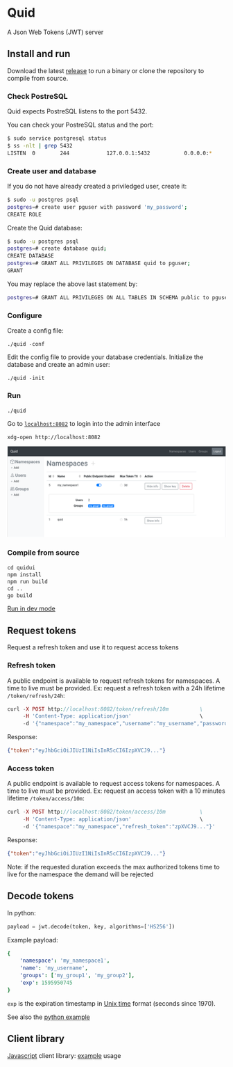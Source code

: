 # Quid

A Json Web Tokens (JWT) server

## Install and run

Download the latest [release](https://github.com/synw/quid/releases) to run a binary or clone the repository to compile from source.

### Check PostreSQL

Quid expects PostreSQL listens to the port 5432.

You can check your PostreSQL status and the port:

```bash
$ sudo service postgresql status
$ ss -nlt | grep 5432
LISTEN  0        244            127.0.0.1:5432           0.0.0.0:*
```

### Create user and database

If you do not have already created a priviledged user, create it:

```bash
$ sudo -u postgres psql
postgres=# create user pguser with password 'my_password';
CREATE ROLE
```

Create the Quid database:

```bash
$ sudo -u postgres psql
postgres=# create database quid;
CREATE DATABASE
postgres=# GRANT ALL PRIVILEGES ON DATABASE quid to pguser;
GRANT
```

You may replace the above last statement by:

```bash
postgres=# GRANT ALL PRIVILEGES ON ALL TABLES IN SCHEMA public to pguser;
```

### Configure

Create a config file:

    ./quid -conf

Edit the config file to provide your database credentials. Initialize the database and create an admin user:

    ./quid -init

### Run

    ./quid

Go to [`localhost:8082`](http://localhost:8082) to login into the admin interface

    xdg-open http://localhost:8082

![Screenshot](doc/img/screenshot.png)

### Compile from source

    cd quidui
    npm install
    npm run build
    cd ..
    go build

[Run in dev mode](doc/dev_mode.md)

## Request tokens

Request a refresh token and use it to request access tokens

### Refresh token

A public endpoint is available to request refresh tokens for namespaces. A time to live must be provided. 
Ex: request a refresh token with a 24h lifetime `/token/refresh/24h`:

```php
curl -X POST http://localhost:8082/token/refresh/10m          \
     -H 'Content-Type: application/json'                      \
     -d '{"namespace":"my_namespace","username":"my_username","password":"my_password"}'
```

Response:

```json
{"token":"eyJhbGciOiJIUzI1NiIsInR5cCI6IzpXVCJ9..."}
```

### Access token

A public endpoint is available to request access tokens for namespaces. A time to live must be provided. 
Ex: request an access token with a 10 minutes lifetime `/token/access/10m`:

```php
curl -X POST http://localhost:8082/token/access/10m           \
     -H 'Content-Type: application/json'                      \
     -d '{"namespace":"my_namespace","refresh_token":"zpXVCJ9..."}'
```

Response:

```json
{"token":"eyJhbGciOiJIUzI1NiIsInR5cCI6IzpXVCJ9..."}
```

Note: if the requested duration exceeds the max authorized tokens time to live for the namespace the demand will be rejected

## Decode tokens

In python:

```python
payload = jwt.decode(token, key, algorithms=['HS256'])
```

Example payload:

```yaml
{
    'namespace': 'my_namespace1', 
    'name': 'my_username', 
    'groups': ['my_group1', 'my_group2'], 
    'exp': 1595950745
}
```

`exp` is the expiration timestamp in [Unix time](https://en.wikipedia.org/wiki/Unix_time) format (seconds since 1970).

See also the [python example](example/python)

## Client library

[Javascript](quidui/src/quidjs/requests.js) client library: [example](quidui/src/api.js) usage
